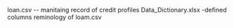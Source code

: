 loan.csv -- manitaing record of credit profiles
Data_Dictionary.xlsx -defined columns reminology of loam.csv

